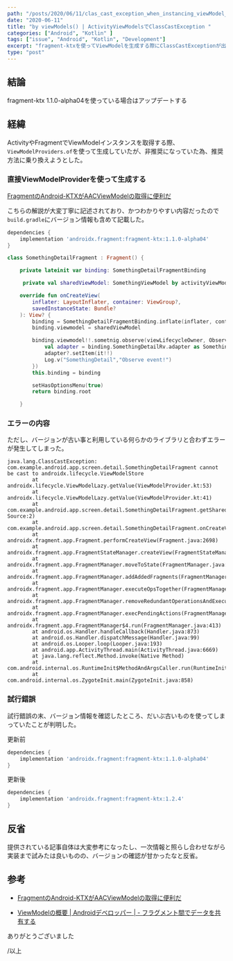 ```yaml
---
path: "/posts/2020/06/11/clas_cast_exception_when_instancing_viewModel_with_fragment-ktx"
date: "2020-06-11"
title: "by viewModels() | ActivityViewModelsでClassCastException "
categories: ["Android", "Kotlin" ]
tags: ["issue", "Android", "Kotlin", "Development"]
excerpt: "fragment-ktxを使ってViewModelを生成する際にClassCastExceptionが出て詰んだ"
type: "post"
---
```


## 結論

fragment-ktx 1.1.0-alpha04を使っている場合はアップデートする

## 経緯

ActivityやFragmentでViewModelインスタンスを取得する際、`ViewModelProviders.of`を使って生成していたが、非推奨になっていた為、推奨方法に乗り換えようとした。

### 直接ViewModelProviderを使って生成する

[FragmentのAndroid-KTXがAACViewModelの取得に便利だ](https://qiita.com/mangano-ito/items/9b067916d1374d66b750)

こちらの解説が大変丁寧に記述されており、かつわかりやすい内容だったので`build.gradle`にバージョン情報も含めて記載した。

```gradle:app/build.gradle
dependencies {
    implementation 'androidx.fragment:fragment-ktx:1.1.0-alpha04'
}

```

```kotlin:SomethingDetailFragment.kt
class SomethingDetailFragment : Fragment() {

    private lateinit var binding: SomethingDetailFragmentBinding

     private val sharedViewModel: SomethingViewModel by activityViewModels()

    override fun onCreateView(
        inflater: LayoutInflater, container: ViewGroup?,
        savedInstanceState: Bundle?
    ): View? {
        binding = SomethingDetailFragmentBinding.inflate(inflater, container, false)
        binding.viewmodel = sharedViewModel

        binding.viewmodel!!.sometnig.observe(viewLifecycleOwner, Observer {
            val adapter = binding.SomethingDetailRv.adapter as SomethingDetailAdapter?
            adapter?.setItem(it!!)
            Log.v("SomethingDetail","Observe event!")
        })
        this.binding = binding

        setHasOptionsMenu(true)
        return binding.root

    }
```


### エラーの内容

ただし、バージョンが古い事と利用している何らかのライブラリと合わずエラーが発生してしまった。

```
java.lang.ClassCastException: com.example.android.app.screen.detail.SomethingDetailFragment cannot be cast to androidx.lifecycle.ViewModelStore
        at androidx.lifecycle.ViewModelLazy.getValue(ViewModelProvider.kt:53)
        at androidx.lifecycle.ViewModelLazy.getValue(ViewModelProvider.kt:41)
        at com.example.android.app.screen.detail.SomethingDetailFragment.getSharedViewModel(Unknown Source:2)
        at com.example.android.app.screen.detail.SomethingDetailFragment.onCreateView(SomethingDetailFragment.kt:30)
        at androidx.fragment.app.Fragment.performCreateView(Fragment.java:2698)
        at androidx.fragment.app.FragmentStateManager.createView(FragmentStateManager.java:310)
        at androidx.fragment.app.FragmentManager.moveToState(FragmentManager.java:1185)
        at androidx.fragment.app.FragmentManager.addAddedFragments(FragmentManager.java:2222)
        at androidx.fragment.app.FragmentManager.executeOpsTogether(FragmentManager.java:1995)
        at androidx.fragment.app.FragmentManager.removeRedundantOperationsAndExecute(FragmentManager.java:1951)
        at androidx.fragment.app.FragmentManager.execPendingActions(FragmentManager.java:1847)
        at androidx.fragment.app.FragmentManager$4.run(FragmentManager.java:413)
        at android.os.Handler.handleCallback(Handler.java:873)
        at android.os.Handler.dispatchMessage(Handler.java:99)
        at android.os.Looper.loop(Looper.java:193)
        at android.app.ActivityThread.main(ActivityThread.java:6669)
        at java.lang.reflect.Method.invoke(Native Method)
        at com.android.internal.os.RuntimeInit$MethodAndArgsCaller.run(RuntimeInit.java:493)
        at com.android.internal.os.ZygoteInit.main(ZygoteInit.java:858)

```

### 試行錯誤

試行錯誤の末、バージョン情報を確認したところ、だいぶ古いものを使ってしまっていたことが判明した。

更新前

```gradle:app/build.gradle
dependencies {
    implementation 'androidx.fragment:fragment-ktx:1.1.0-alpha04'
}
```


更新後

```gradle:app/build.gradle
dependencies {
    implementation 'androidx.fragment:fragment-ktx:1.2.4'
}
```

## 反省

提供されている記事自体は大変参考になったし、一次情報と照らし合わせながら実装まで試みたは良いものの、バージョンの確認が甘かったなと反省。


## 参考

- [FragmentのAndroid-KTXがAACViewModelの取得に便利だ](https://qiita.com/mangano-ito/items/9b067916d1374d66b750)

- [ViewModelの概要 | Androidデベロッパー | - フラグメント間でデータを共有する](https://developer.android.com/topic/libraries/architecture/viewmodel?hl=ja#sharing)

ありがとうございました


/以上